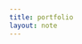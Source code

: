 ```yaml
---
title: portfolio
layout: note
---
```


<head>
    <meta name="viewport" content="width=device-width, initial-scale=1.0">
    <style>
        .grid-container {
            display: grid;
            grid-template-columns: repeat(auto-fit, minmax(250px, 1fr));
            gap: 20px;
            padding: 20px;
        }
        .grid-item {
            background-color: #eee6ff;
            border-radius: 5px;
            padding: 20px;
            box-shadow: 0 2px 5px rgba(0,0,0,0.1);
        }
        @media (max-width: 600px) {
            .grid-container {
                grid-template-columns: 1fr;
            }
        
    </style>
</head>
<body>
    <div class="grid-container">
        <div class="grid-item">
            <h2>Knitting</h2>
            <li>[[insomnia socks]]</li>
			<li>[[dogwood blanket]]</li>
			<li>[[penrose tile blanket]]</li>
        </div>
        <div class="grid-item">
            <h2>Sewing</h2>
            <li>[[black linen and seersucker tie dresses]]</li>
			<li>[[rose garden irish chain]]</li>
        </div>
        <div class="grid-item">
            <h2>Embroidery</h2>
            <li>[[grape vines and pippins]]</li>
			<li>[[pomegranates and rowan]]</li>
			<li>[[butterfly harvest]]</li>
        </div>
        <div class="grid-item">
            <h2>Spinning</h2>
            <li></li>
        </div>
        <div class="grid-item">
            <h2>Florals</h2>
            <li></li>
        </div>
        <!--<div class="grid-item">
            <h2>Item 6</h2>
            <p>This is the content for grid item 6.</p>
        </div>-->
    </div>
</body>